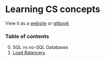 # Learning CS concepts

View it as a [website](https://vallariag.github.io/cs-concepts/) or [gitbook](https://vallari.gitbook.io/cs-concepts/)

### Table of contents
0. SQL vs no-SQL Databases
1. [Load Balancers](./Load_Balancers.md)

